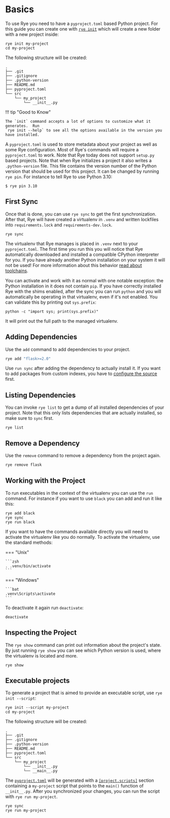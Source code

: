 # Basics

To use Rye you need to have a `pyproject.toml` based Python project.  For this guide you can
create one with [`rye init`](commands/init.md) which will create a new folder with a new project inside:

```shell
rye init my-project
cd my-project
```

The following structure will be created:

```
.
├── .git
├── .gitignore
├── .python-version
├── README.md
├── pyproject.toml
└── src
    └── my_project
        └── __init__.py
``` 

!!! tip "Good to Know"

    The `init` command accepts a lot of options to customize what it generates.  Run
    `rye init --help` to see all the options available in the version you have installed.

A `pyproject.toml` is used to store metadata about your project as well as some Rye
configuration.  Most of Rye's commands will require a `pyproject.toml` to work.  Note
that Rye today does not support `setup.py` based projects.  Note that when Rye initializes
a project it also writes a `.python-version` file.  This file contains the version number
of the Python version that should be used for this project.  It can be changed by
running `rye pin`.  For instance to tell Rye to use Python 3.10:

```
$ rye pin 3.10
```

## First Sync

Once that is done, you can use `rye sync` to get the first synchronization.  After that,
Rye will have created a virtualenv in `.venv` and written lockfiles into `requirements.lock`
and `requirements-dev.lock`.

```shell
rye sync
```

The virtualenv that Rye manages is placed in `.venv` next to your `pyproject.toml`.
The first time you run this you will notice that Rye automatically downloaded and
installed a compatible CPython interpreter for you.  If you have already another
Python installation on your system it will not be used!  For more information about
this behavior [read about toolchains](toolchains/index.md).

You can activate and work with it as normal with one notable exception: the Python
installation in it does not contain `pip`.  If you have correctly installed Rye
with the shims enabled, after the sync you can run `python` and you will automatically
be operating in that virtualenv, even if it's not enabled.  You can validate this
by printing out `sys.prefix`:

```
python -c "import sys; print(sys.prefix)"
```

It will print out the full path to the managed virtualenv.

## Adding Dependencies

Use the `add` command to add dependencies to your project.

```zsh
rye add "flask>=2.0"
```

Use `run sync` after adding the dependency to actually install it.  If you
want to add packages from custom indexes, you have to [configure the source](sources.md)
first.

## Listing Dependencies

You can invoke `rye list` to get a dump of all installed dependencies of your project.
Note that this only lists dependencies that are actually installed, so make sure to `sync` first.

```
rye list
```

## Remove a Dependency

Use the `remove` command to remove a dependency from the project again.

```zsh
rye remove flask
```

## Working with the Project

To run executables in the context of the virtualenv you can use the `run` command.  For
instance if you want to use `black` you can add and run it like this:

```
rye add black
rye sync
rye run black
```

If you want to have the commands available directly you will need to activate the
virtualenv like you do normally.  To activate the virtualenv, use the standard methods:

=== "Unix"

    ```zsh
    . .venv/bin/activate
    ```

=== "Windows"

    ```bat
    .venv\Scripts\activate
    ```

To deactivate it again run `deactivate`:

```
deactivate
```

## Inspecting the Project

The `rye show` command can print out information about the project's state.  By
just running `rye show` you can see which Python version is used, where the
virtualenv is located and more.

```
rye show
```

## Executable projects

To generate a project that is aimed to provide an executable
script, use `rye init --script`:

```shell
rye init --script my-project
cd my-project
```

The following structure will be created:

```
.
├── .git
├── .gitignore
├── .python-version
├── README.md
├── pyproject.toml
└── src
    └── my_project
        └── __init__.py
        └── __main__.py
```

The [`pyproject.toml`](pyproject.md) will be generated with a
[`[project.scripts]`](pyproject.md#projectscripts) section containing a
`my-project` script that points to the `main()` function of `__init__.py`. After
you synchronized your changes, you can run the script with `rye run my-project`.

```shell
rye sync
rye run my-project
```
